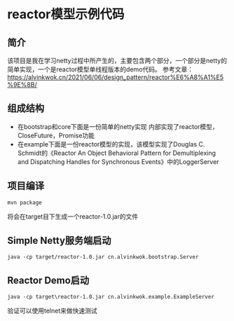 # reactor模型示例代码

## 简介
该项目是我在学习netty过程中所产生的，主要包含两个部分，一个部分是netty的简单实现，一个是reactor模型单线程版本的demo代码。
参考文章：https://alvinkwok.cn/2021/06/06/design_pattern/reactor%E6%A8%A1%E5%9E%8B/

## 组成结构
- 在bootstrap和core下面是一份简单的netty实现
  内部实现了reactor模型，CloseFuture，Promise功能
- 在example下面是一份reactor模型的实现，该模型实现了Douglas C. Schmidt的《Reactor An Object Behavioral Pattern for Demultiplexing and Dispatching Handles for Synchronous Events》中的LoggerServer

## 项目编译
```shell
mvn package
```
将会在target目下生成一个reactor-1.0.jar的文件
## Simple Netty服务端启动
```shell
java -cp target/reactor-1.0.jar cn.alvinkwok.bootstrap.Server
```
## Reactor Demo启动
```shell
java -cp target\reactor-1.0.jar cn.alvinkwok.example.ExampleServer
```

验证可以使用telnet来做快速测试
